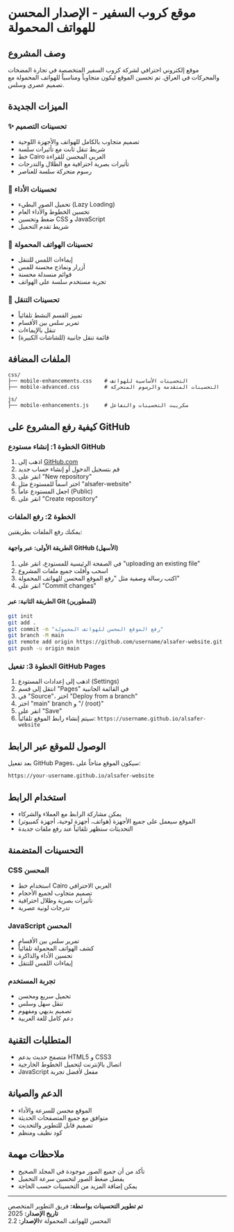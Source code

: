 # موقع كروب السفير - الإصدار المحسن للهواتف المحمولة

## وصف المشروع
موقع إلكتروني احترافي لشركة كروب السفير المتخصصة في تجارة المضخات والمحركات في العراق. تم تحسين الموقع ليكون متجاوباً ومناسباً للهواتف المحمولة مع تصميم عصري وسلس.

## الميزات الجديدة

### ✨ تحسينات التصميم
- تصميم متجاوب بالكامل للهواتف والأجهزة اللوحية
- شريط تنقل ثابت مع تأثيرات سلسة
- خط Cairo العربي المحسن للقراءة
- تأثيرات بصرية احترافية مع الظلال والتدرجات
- رسوم متحركة سلسة للعناصر

### 🚀 تحسينات الأداء
- تحميل الصور البطيء (Lazy Loading)
- تحسين الخطوط والأداء العام
- ضغط وتحسين CSS و JavaScript
- شريط تقدم التحميل

### 📱 تحسينات الهواتف المحمولة
- إيماءات اللمس للتنقل
- أزرار ونماذج محسنة للمس
- قوائم منسدلة محسنة
- تجربة مستخدم سلسة على الهواتف

### 🎯 تحسينات التنقل
- تمييز القسم النشط تلقائياً
- تمرير سلس بين الأقسام
- تنقل بالإيماءات
- قائمة تنقل جانبية (للشاشات الكبيرة)

## الملفات المضافة

```
css/
├── mobile-enhancements.css    # التحسينات الأساسية للهواتف
├── mobile-advanced.css        # التحسينات المتقدمة والرسوم المتحركة

js/
├── mobile-enhancements.js     # سكريبت التحسينات والتفاعل
```

## كيفية رفع المشروع على GitHub

### الخطوة 1: إنشاء مستودع GitHub
1. اذهب إلى [GitHub.com](https://github.com)
2. قم بتسجيل الدخول أو إنشاء حساب جديد
3. انقر على "New repository"
4. اختر اسماً للمستودع مثل "alsafer-website"
5. اجعل المستودع عاماً (Public)
6. انقر على "Create repository"

### الخطوة 2: رفع الملفات
يمكنك رفع الملفات بطريقتين:

#### الطريقة الأولى: عبر واجهة GitHub (الأسهل)
1. في الصفحة الرئيسية للمستودع، انقر على "uploading an existing file"
2. اسحب وأفلت جميع ملفات المشروع
3. اكتب رسالة وصفية مثل "رفع الموقع المحسن للهواتف المحمولة"
4. انقر على "Commit changes"

#### الطريقة الثانية: عبر Git (للمطورين)
```bash
git init
git add .
git commit -m "رفع الموقع المحسن للهواتف المحمولة"
git branch -M main
git remote add origin https://github.com/username/alsafer-website.git
git push -u origin main
```

### الخطوة 3: تفعيل GitHub Pages
1. اذهب إلى إعدادات المستودع (Settings)
2. انتقل إلى قسم "Pages" في القائمة الجانبية
3. في "Source"، اختر "Deploy from a branch"
4. اختر "main" branch و "/ (root)"
5. انقر على "Save"
6. سيتم إنشاء رابط الموقع تلقائياً: `https://username.github.io/alsafer-website`

## الوصول للموقع عبر الرابط

بعد تفعيل GitHub Pages، سيكون الموقع متاحاً على:
```
https://your-username.github.io/alsafer-website
```

## استخدام الرابط
- يمكن مشاركة الرابط مع العملاء والشركاء
- الموقع سيعمل على جميع الأجهزة (هواتف، أجهزة لوحية، أجهزة كمبيوتر)
- التحديثات ستظهر تلقائياً عند رفع ملفات جديدة

## التحسينات المتضمنة

### CSS المحسن
- استخدام خط Cairo العربي الاحترافي
- تصميم متجاوب لجميع الأحجام
- تأثيرات بصرية وظلال احترافية
- تدرجات لونية عصرية

### JavaScript المحسن
- تمرير سلس بين الأقسام
- كشف الهواتف المحمولة تلقائياً
- تحسين الأداء والذاكرة
- إيماءات اللمس للتنقل

### تجربة المستخدم
- تحميل سريع ومحسن
- تنقل سهل وسلس
- تصميم بديهي ومفهوم
- دعم كامل للغة العربية

## المتطلبات التقنية
- متصفح حديث يدعم HTML5 و CSS3
- اتصال بالإنترنت لتحميل الخطوط الخارجية
- JavaScript مفعل لأفضل تجربة

## الدعم والصيانة
- الموقع محسن للسرعة والأداء
- متوافق مع جميع المتصفحات الحديثة
- تصميم قابل للتطوير والتحديث
- كود نظيف ومنظم

## ملاحظات مهمة
- تأكد من أن جميع الصور موجودة في المجلد الصحيح
- يفضل ضغط الصور لتحسين سرعة التحميل
- يمكن إضافة المزيد من التحسينات حسب الحاجة

---

**تم تطوير التحسينات بواسطة:** فريق التطوير المتخصص  
**تاريخ الإصدار:** 2025  
**الإصدار:** 2.2v المحسن للهواتف المحمولة
